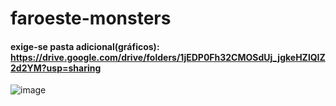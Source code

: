 # faroeste-monsters
#### exige-se pasta adicional(gráficos): https://drive.google.com/drive/folders/1jEDP0Fh32CMOSdUj_jgkeHZlQIZ2d2YM?usp=sharing

![image](https://github.com/user-attachments/assets/2e8c3d83-4d47-46f2-a07a-7f99ed56341a)

